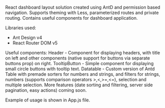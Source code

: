 React dashboard layout solution created using AntD and permission based navigation. Supports theming with Less, parameterized routes and private routing.
Contains useful components for dashboard application.

Libraries used:
 * Ant Design v4
 * React Router DOM v5

Useful components:
Header - Component for displaying headers, with title on left and other components (native support for buttons via separate buttons prop) on right.
TooltipButton - Simple component for displaying small circle buttons with tooltip text.
Datatable - Custom version of Antd Table with premade sorters for numbers and strings, and filters for strings, numbers (supports comparison operators >,<,>=,<=), selection and multiple selection. More features (date sorting and filtering, server side pagination, easy actions) coming soon.

Example of usage is shown in App.js file.